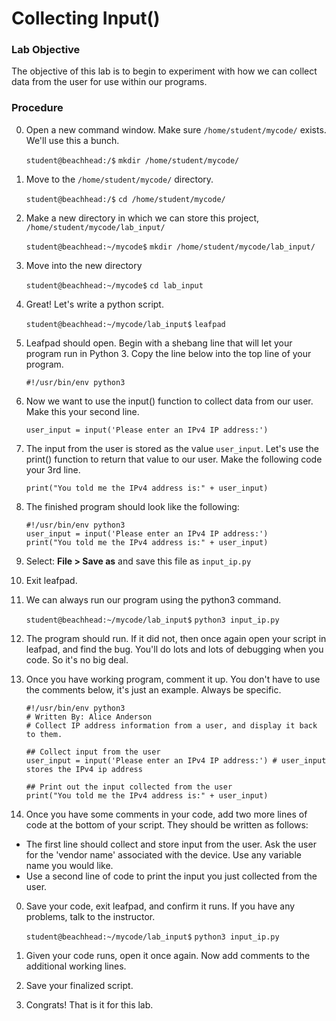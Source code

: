 # Collecting Input()

### Lab Objective

The objective of this lab is to begin to experiment with how we can collect data from the user for use within our programs.

### Procedure

0. Open a new command window. Make sure `/home/student/mycode/` exists. We'll use this a bunch.

    `student@beachhead:/$` `mkdir /home/student/mycode/`

0. Move to the `/home/student/mycode/` directory.

    `student@beachhead:/$` `cd /home/student/mycode/`

0. Make a new directory in which we can store this project, `/home/student/mycode/lab_input/`

    `student@beachhead:~/mycode$` `mkdir /home/student/mycode/lab_input/`
    
0. Move into the new directory

    `student@beachhead:~/mycode$` `cd lab_input`
    
0. Great! Let's write a python script.

    `student@beachhead:~/mycode/lab_input$` `leafpad`

0. Leafpad should open. Begin with a shebang line that will let your program run in Python 3. Copy the line below into the top line of your program.

    `#!/usr/bin/env python3`
    
0. Now we want to use the input() function to collect data from our user. Make this your second line.

    `user_input = input('Please enter an IPv4 IP address:')`

0. The input from the user is stored as the value `user_input`. Let's use the print() function to return that value to our user. Make the following code your 3rd line.

    `print("You told me the IPv4 address is:" + user_input)`
    
0. The finished program should look like the following:

    ```
    #!/usr/bin/env python3
    user_input = input('Please enter an IPv4 IP address:')
    print("You told me the IPv4 address is:" + user_input)
    ```
    
0. Select: **File > Save as** and save this file as `input_ip.py`

0. Exit leafpad.

0. We can always run our program using the python3 command.

    `student@beachhead:~/mycode/lab_input$` `python3 input_ip.py`

0. The program should run. If it did not, then once again open your script in leafpad, and find the bug. You'll do lots and lots of debugging when you code. So it's no big deal.

0. Once you have working program, comment it up. You don't have to use the comments below, it's just an example. Always be specific.

    ```
    #!/usr/bin/env python3
    # Written By: Alice Anderson
    # Collect IP address information from a user, and display it back to them.
    
    ## Collect input from the user
    user_input = input('Please enter an IPv4 IP address:') # user_input stores the IPv4 ip address
    
    ## Print out the input collected from the user
    print("You told me the IPv4 address is:" + user_input)
    ```

0. Once you have some comments in your code, add two more lines of code at the bottom of your script. They should be written as follows:
  - The first line should collect and store input from the user. Ask the user for the 'vendor name' associated with the device. Use any variable name you would like.
  - Use a second line of code to print the input you just collected from the user. 

0. Save your code, exit leafpad, and confirm it runs. If you have any problems, talk to the instructor.

    `student@beachhead:~/mycode/lab_input$` `python3 input_ip.py`

0. Given your code runs, open it once again. Now add comments to the additional working lines.

0. Save your finalized script.

0. Congrats! That is it for this lab.
